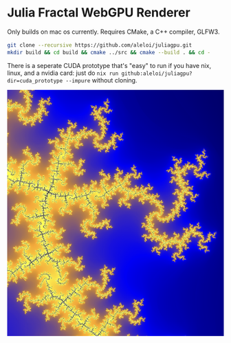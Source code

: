# Julia Fractal WebGPU Renderer


Only builds on mac os currently. Requires CMake, a C++ compiler, GLFW3.
```bash
git clone --recursive https://github.com/aleloi/juliagpu.git
mkdir build && cd build && cmake ../src && cmake --build . && cd -
``` 


There is a seperate CUDA prototype that's "easy" to run if you have nix, linux, and a nvidia card: just do `nix run github:aleloi/juliagpu?dir=cuda_prototype --impure` without cloning.



![](presentation/fractal2.png)



